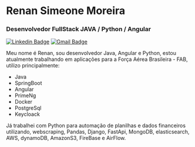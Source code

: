 # Renan Simeone Moreira
### Desenvolvedor FullStack JAVA / Python / Angular
[![Linkedin Badge](https://img.shields.io/badge/-Renan%20Simeone-8B0000?style=flat-square&logo=Linkedin&logoColor=white&link=https://www.linkedin.com/in/renansimeone/)](https://www.linkedin.com/in/renansimeone/) 
[![Gmail Badge](https://img.shields.io/badge/-renansimeone@gmail.com-8B0000?style=flat-square&logo=Gmail&logoColor=white&link=mailto:renansimeone@gmail.com)](mailto:renansimeone@gmail.com)

Meu nome é Renan, sou desenvolvedor Java, Angular e Python, estou atualmente trabalhando em aplicações para a Força Aérea Brasileira - FAB, utilizo principalmente:
- Java
- SpringBoot
- Angular
- PrimeNg
- Docker
- PostgreSql
- Keycloack

Já trabalhei com Python para automação de planilhas e dados financeiros utilizando, webscraping, Pandas, Django, FastApi, MongoDB, elasticsearch, AWS, dynamoDB, AmazonS3, FireBase e AirFlow.
